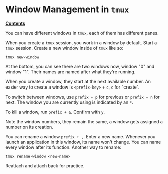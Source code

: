 # Window Management in `tmux`

[**Contents**](01-intro.md)

You can have different windows in `tmux`, each of them has different panes.

When you create a `tmux` session, you work in a window by default. Start a
`tmux` session. Create a new window inside of `tmux` like so:

    tmux new-window

At the bottom, you can see there are two windows now, window "0" and window
"1". Their names are named after what they're running.

When you create a window, they start at the next available number. An easier
way to create a window is `<prefix-key>` + `c`, `c` for "create". 

To switch between windows, use `prefix + p` for previous or `prefix + n` for
next. The window you are currently using is indicated by an `*`.

To kill a window, run `prefix + &`. Confirm with `y`.

Note the window numbers, they remain the same, a window gets assigned a number
on its creation.

You can rename a window `prefix + ,`. Enter a new name. Whenever you launch an
application in this window, its name won't change. You can name every window
after its function. Another way to rename:

    tmux rename-window <new-name>

Reattach and attach back for practice.
